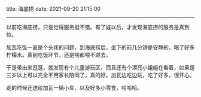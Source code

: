 title: 海底捞
date: 2021-09-20 21:15:00

---

以前吃海底捞，只是觉得服务挺不错。有了娃以后，才发现海底捞的服务是真到位。

加瓦吃饭一直是个头疼的问题，到海底捞后，坐下的前几分钟是安静的，喝了好多柠檬水。真到吃饭环节，还是啥都喂不进去。

于是带出来逛逛，就发现有个儿童游玩区，而且还有个漂亮小姐姐在看着，如果是三岁以上可以完全不用家长陪同了，真的好。加瓦边吃边玩，吃了好多，很开心。

走的时候还送给加瓦一辆小车，以及好多小零食，哈哈哈。
